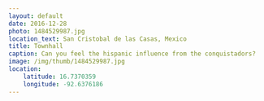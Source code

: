 ```yaml
---
layout: default
date: 2016-12-28
photo: 1484529987.jpg
location_text: San Cristobal de las Casas, Mexico
title: Townhall
caption: Can you feel the hispanic influence from the conquistadors?
image: /img/thumb/1484529987.jpg
location:
    latitude: 16.7370359
    longitude: -92.6376186
---
```

